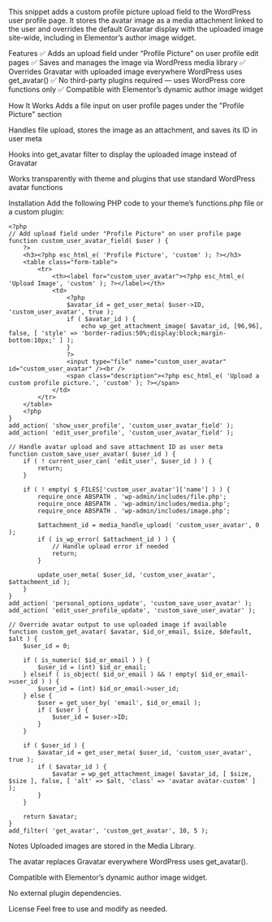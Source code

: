 This snippet adds a custom profile picture upload field to the WordPress user profile page. It stores the avatar image as a media attachment linked to the user and overrides the default Gravatar display with the uploaded image site-wide, including in Elementor’s author image widget.

Features
✅ Adds an upload field under “Profile Picture” on user profile edit pages
✅ Saves and manages the image via WordPress media library
✅ Overrides Gravatar with uploaded image everywhere WordPress uses get_avatar()
✅ No third-party plugins required — uses WordPress core functions only
✅ Compatible with Elementor’s dynamic author image widget

How It Works
Adds a file input on user profile pages under the "Profile Picture" section

Handles file upload, stores the image as an attachment, and saves its ID in user meta

Hooks into get_avatar filter to display the uploaded image instead of Gravatar

Works transparently with theme and plugins that use standard WordPress avatar functions

Installation
Add the following PHP code to your theme’s functions.php file or a custom plugin:

```
<?php
// Add upload field under "Profile Picture" on user profile page
function custom_user_avatar_field( $user ) {
    ?>
    <h3><?php esc_html_e( 'Profile Picture', 'custom' ); ?></h3>
    <table class="form-table">
        <tr>
            <th><label for="custom_user_avatar"><?php esc_html_e( 'Upload Image', 'custom' ); ?></label></th>
            <td>
                <?php
                $avatar_id = get_user_meta( $user->ID, 'custom_user_avatar', true );
                if ( $avatar_id ) {
                    echo wp_get_attachment_image( $avatar_id, [96,96], false, [ 'style' => 'border-radius:50%;display:block;margin-bottom:10px;' ] );
                }
                ?>
                <input type="file" name="custom_user_avatar" id="custom_user_avatar" /><br />
                <span class="description"><?php esc_html_e( 'Upload a custom profile picture.', 'custom' ); ?></span>
            </td>
        </tr>
    </table>
    <?php
}
add_action( 'show_user_profile', 'custom_user_avatar_field' );
add_action( 'edit_user_profile', 'custom_user_avatar_field' );

// Handle avatar upload and save attachment ID as user meta
function custom_save_user_avatar( $user_id ) {
    if ( ! current_user_can( 'edit_user', $user_id ) ) {
        return;
    }

    if ( ! empty( $_FILES['custom_user_avatar']['name'] ) ) {
        require_once ABSPATH . 'wp-admin/includes/file.php';
        require_once ABSPATH . 'wp-admin/includes/media.php';
        require_once ABSPATH . 'wp-admin/includes/image.php';

        $attachment_id = media_handle_upload( 'custom_user_avatar', 0 );
        if ( is_wp_error( $attachment_id ) ) {
            // Handle upload error if needed
            return;
        }

        update_user_meta( $user_id, 'custom_user_avatar', $attachment_id );
    }
}
add_action( 'personal_options_update', 'custom_save_user_avatar' );
add_action( 'edit_user_profile_update', 'custom_save_user_avatar' );

// Override avatar output to use uploaded image if available
function custom_get_avatar( $avatar, $id_or_email, $size, $default, $alt ) {
    $user_id = 0;

    if ( is_numeric( $id_or_email ) ) {
        $user_id = (int) $id_or_email;
    } elseif ( is_object( $id_or_email ) && ! empty( $id_or_email->user_id ) ) {
        $user_id = (int) $id_or_email->user_id;
    } else {
        $user = get_user_by( 'email', $id_or_email );
        if ( $user ) {
            $user_id = $user->ID;
        }
    }

    if ( $user_id ) {
        $avatar_id = get_user_meta( $user_id, 'custom_user_avatar', true );
        if ( $avatar_id ) {
            $avatar = wp_get_attachment_image( $avatar_id, [ $size, $size ], false, [ 'alt' => $alt, 'class' => 'avatar avatar-custom' ] );
        }
    }

    return $avatar;
}
add_filter( 'get_avatar', 'custom_get_avatar', 10, 5 );

```
Notes
Uploaded images are stored in the Media Library.

The avatar replaces Gravatar everywhere WordPress uses get_avatar().

Compatible with Elementor’s dynamic author image widget.

No external plugin dependencies.

License
Feel free to use and modify as needed.

